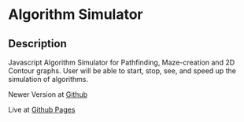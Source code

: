 # Algorithm Simulator

## Description

Javascript Algorithm Simulator for Pathfinding, Maze-creation and 2D Contour graphs. User will be able to start, stop, see, and speed up the simulation of algorithms.

Newer Version at [Github](https://github.com/Nacsery/algosim)

Live at [Github Pages](https://nacsery.github.io/maze-creation/)
